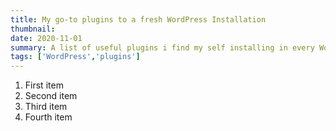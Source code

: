 ```yaml
---
title: My go-to plugins to a fresh WordPress Installation
thumbnail: 
date: 2020-11-01
summary: A list of useful plugins i find my self installing in every WordPress project
tags: ['WordPress','plugins']
---
```



1. First item
2. Second item
3. Third item
4. Fourth item 

